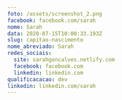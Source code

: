 ```yaml
---
foto: /assets/screenshot_2.png
facebook: facebook.com/sarah
nome: Sarah
data: 2020-07-15T10:00:33.193Z
slug: capitao-nascimento
nome_abreviado: Sarah
redes_sociais:
  site: sarahgoncalves.netlify.com
  facebook: facebook.com
  linkedin: linkedin.com
qualificacacao: dev
linkedin: linkedin.com/sarah
---
```

